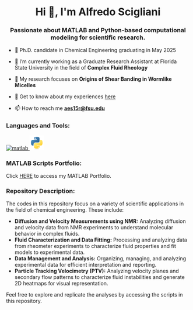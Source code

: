 <h1 align="center">Hi 👋, I'm Alfredo Scigliani</h1>
<h3 align="center">Passionate about MATLAB and Python-based computational modeling for scientific research.</h3>

- 🧪 Ph.D. candidate in Chemical Engineering graduating in May 2025
- 🔭 I’m currently working as a Graduate Research Assistant at Florida State University in the field of **Complex Fluid Rheology**
- 🌱 My research focuses on **Origins of Shear Banding in Wormlike Micelles**

- 📄 Get to know about my experiences [here](https://www.linkedin.com/in/alfredo-scigliani)

- 📫 How to reach me **aes15r@fsu.edu**

<h3 align="left">Languages and Tools:</h3>
<p align="left"> <a href="https://www.mathworks.com/" target="_blank" rel="noreferrer"> <img src="https://upload.wikimedia.org/wikipedia/commons/2/21/Matlab_Logo.png" alt="matlab" width="40" height="40"/> </a> <a href="https://www.python.org" target="_blank" rel="noreferrer"> <img src="https://raw.githubusercontent.com/devicons/devicon/master/icons/python/python-original.svg" alt="python" width="40" height="40"/> </a> </p>

<h3 align="left">MATLAB Scripts Portfolio:</h3>
<p align="left">Click <a href="https://github.com/AlfredoScigliani/MATLAB-Scripts" target="_blank">HERE</a> to access my MATLAB Portfolio.</p>

<h3 align="left">Repository Description:</h3>
<p align="left">The codes in this repository focus on a variety of scientific applications in the field of chemical engineering. These include:</p>
<ul>
  <li><strong>Diffusion and Velocity Measurements using NMR:</strong> Analyzing diffusion and velocity data from NMR experiments to understand molecular behavior in complex fluids.</li>
  <li><strong>Fluid Characterization and Data Fitting:</strong> Processing and analyzing data from rheometer experiments to characterize fluid properties and fit models to experimental data.</li>
  <li><strong>Data Management and Analysis:</strong> Organizing, managing, and analyzing experimental data for efficient interpretation and reporting.</li>
  <li><strong>Particle Tracking Velocimetry (PTV):</strong> Analyzing velocity planes and secondary flow patterns to characterize fluid instabilities and generate 2D heatmaps for visual representation.</li>
</ul>

<p align="left">Feel free to explore and replicate the analyses by accessing the scripts in this repository.</p>
